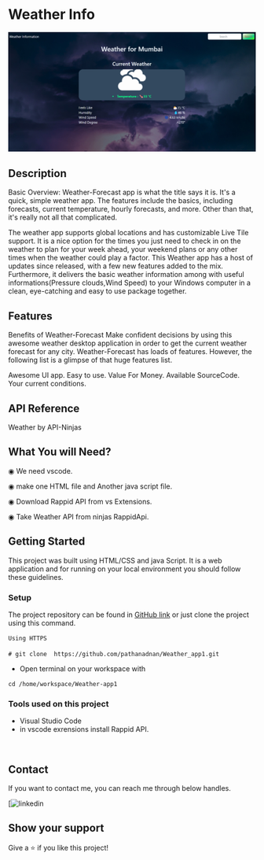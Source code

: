#      Weather Info

![App Screenshot](https://github.com/pathanadnan/Weather_/blob/main/Screenshot%202023-12-03%20160237.png?raw=true)

## Description

Basic Overview:
Weather-Forecast app is what the title says it is. It's a quick, simple weather app. The features include the basics, including forecasts, current temperature, hourly forecasts, and more. Other than that, it's really not all that complicated. 

The weather app supports global locations and has customizable Live Tile support. It is a nice option for the times you just need to check in on the weather to plan for your week ahead, your weekend plans or any other times when the weather could play a factor. This Weather app has a host of updates since released, with a few new features added to the mix. Furthermore, it delivers the basic weather information among with useful informations(Pressure clouds,Wind Speed) to your Windows computer in a clean, eye-catching and easy to use package together.

## Features

Benefits of Weather-Forecast
Make confident decisions by using this awesome weather desktop application in order to get the current weather forecast for any city. Weather-Forecast has loads of features. However, the following list is a glimpse of that huge features list.

Awesome UI app.
Easy to use.
Value For Money.
Available SourceCode.
Your current conditions.
## API Reference


Weather by API-Ninjas  
## What You will Need?

◉ We need vscode.

◉ make one HTML file and Another java script file.

◉ Download Rappid API from vs Extensions.

◉ Take Weather API from ninjas RappidApi.

## Getting Started

This project was built using HTML/CSS and java Script. It is a web application and for running on your local environment you should follow these guidelines.

### Setup


The project repository can be found in [GitHub link](https://github.com/pathanadnan/Weather_app1) or just clone the project using this command. 


```
Using HTTPS

# git clone  https://github.com/pathanadnan/Weather_app1.git
```

+ Open terminal on your workspace with

```
cd /home/workspace/Weather-app1
```

### Tools used on this project

- Visual Studio Code
- in vscode exrensions install Rappid API.

<br/>

## Contact

If you want to contact me, you can reach me through below handles.

[![linkedin](Linkedin)


## Show your support

Give a ⭐️ if you like this project!
